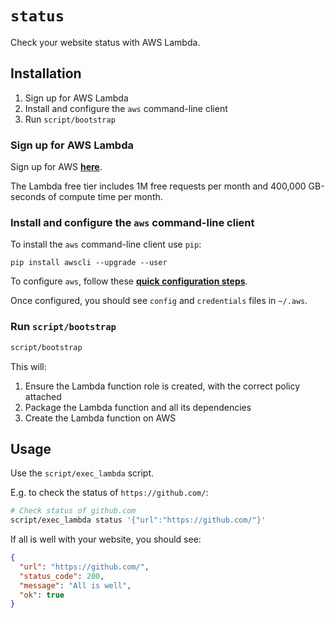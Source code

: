 # `status`

Check your website status with AWS Lambda.

## Installation

1. Sign up for AWS Lambda
1. Install and configure the `aws` command-line client
1. Run `script/bootstrap`

### Sign up for AWS Lambda

Sign up for AWS [**here**](https://aws.amazon.com/).

The Lambda free tier includes 1M free requests per month and 400,000 GB-seconds of compute time per month.

### Install and configure the `aws` command-line client

To install the `aws` command-line client use `pip`:

```
pip install awscli --upgrade --user
```

To configure `aws`, follow these [**quick configuration steps**](https://docs.aws.amazon.com/cli/latest/userguide/cli-chap-getting-started.html#cli-quick-configuration).

Once configured, you should see `config` and `credentials` files in `~/.aws`.

### Run `script/bootstrap`

```bash
script/bootstrap
```

This will:

1. Ensure the Lambda function role is created, with the correct policy attached
2. Package the Lambda function and all its dependencies
3. Create the Lambda function on AWS

## Usage

Use the `script/exec_lambda` script.

E.g. to check the status of `https://github.com/`:

```bash
# Check status of github.com
script/exec_lambda status '{"url":"https://github.com/"}'
```

If all is well with your website, you should see:

```json
{
  "url": "https://github.com/",
  "status_code": 200,
  "message": "All is well",
  "ok": true
}
```
